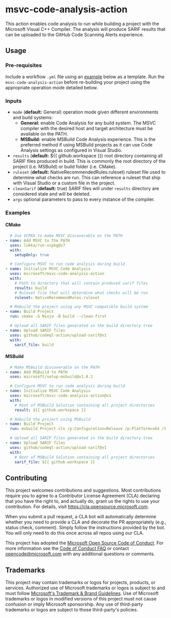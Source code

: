 # msvc-code-analysis-action

This action enables code analysis to run while building a project with the Microsoft Visual C++ Compiler. The analysis
will produce SARIF results that can be uploaded to the GitHub Code Scanning Alerts experience.

## Usage

### Pre-requisites

Include a workflow `.yml` file using an [example](#example) below as a template. Run the `msvc-code-analysis-action`
before re-building your project using the appropriate operation mode detailed below.

### Inputs
- `mode` (**default:** General) operation mode given different environments and build systems:
   - **General:** enable Code Analysis for any build system. The MSVC compiler with the desired host and target
   architecture must be available on the PATH. 
   - **MSBuild:** enable MSBuild Code Analysis experience. This is the preferred method if using MSBuild projects as it
   can use Code Analysis settings as configured in Visual Studio.
- `results` (**default:** ${{ github.workspace }}) root directory containing all SARIF files produced in build.
This is commonly the root directory of the project (i.e. MSBuild) or build folder (i.e. CMake).
- `ruleset` (**default:** NativeRecommendedRules.ruleset) ruleset file used to determine what checks are run. This can
reference a ruleset that ship with Visual Studio or a custom file in the project.
- `cleanSarif` (**default:** true) SARIF files will under `results` directory are considered stale and will be deleted.
- `args` optional parameters to pass to every instance of the compiler.

### Examples

#### CMake

```yml
  # Use VCPKG to make MSVC discoverable on the PATH
- name: Add MSVC to the PATH
  uses: lukka/run-vcpkg@v7
  with:
    setupOnly: true

  # Configure MSVC to run code analysis during build
- name: Initialize MSVC Code Analysis 
  uses: microsoft/msvc-code-analysis-action
  with:
    # Path to directory that will contain produced sarif files
    results: build
    # Ruleset file that will determine what checks will be run
    ruleset: NativeRecommendRules.ruleset

  # Rebuild the project using any MSVC compatible build system
- name: Build Project
  run: cmake -G Ninja -B build --clean-first

  # Upload all SARIF files generated in the build directory tree
- name: Upload SARIF files
  uses: github/codeql-action/upload-sarif@v1
  with:
    sarif_file: build
```

#### MSBuild

```yml
  # Make MSBuild discoverable on the PATH
- name: Add MSBuild to PATH
  uses: microsoft/setup-msbuild@v1.0.2

  # Configure MSVC to run code analysis during build
- name: Initialize MSVC Code Analysis 
  uses: microsoft/msvc-code-analysis-action@v1
  with:
    # Root of MSBuild Solution containing all project directories
    result: ${{ github.workspace }}

  # Rebuild the project using MSBuild
- name: Build Project
  run: msbuild Project.sln /p:Configuration=Release /p:Platform=x64 /t:rebuild

  # Upload all SARIF files generated in the build directory tree
- name: Upload SARIF files
  uses: github/codeql-action/upload-sarif@v1
  with:
    # Root of MSBuild Solution containing all project directories
    sarif_file: ${{ github.workspace }}
```

## Contributing

This project welcomes contributions and suggestions.  Most contributions require you to agree to a
Contributor License Agreement (CLA) declaring that you have the right to, and actually do, grant us
the rights to use your contribution. For details, visit https://cla.opensource.microsoft.com.

When you submit a pull request, a CLA bot will automatically determine whether you need to provide
a CLA and decorate the PR appropriately (e.g., status check, comment). Simply follow the instructions
provided by the bot. You will only need to do this once across all repos using our CLA.

This project has adopted the [Microsoft Open Source Code of Conduct](https://opensource.microsoft.com/codeofconduct/).
For more information see the [Code of Conduct FAQ](https://opensource.microsoft.com/codeofconduct/faq/) or
contact [opencode@microsoft.com](mailto:opencode@microsoft.com) with any additional questions or comments.

## Trademarks

This project may contain trademarks or logos for projects, products, or services. Authorized use of Microsoft 
trademarks or logos is subject to and must follow 
[Microsoft's Trademark & Brand Guidelines](https://www.microsoft.com/en-us/legal/intellectualproperty/trademarks/usage/general).
Use of Microsoft trademarks or logos in modified versions of this project must not cause confusion or imply Microsoft sponsorship.
Any use of third-party trademarks or logos are subject to those third-party's policies.
